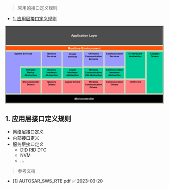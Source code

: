 > 常用的接口定义规则

- [1. 应用层接口定义规则](#1-应用层接口定义规则)



![](../Images/20230320/2023032001.PNG)


## 1. 应用层接口定义规则

* 网络层接口定义
* 内部接口定义
* 服务层接口定义
  * DID RID DTC
  * NVM
  * ...














> 参考文档


* [1] AUTOSAR_SWS_RTE.pdf ✅ 2023-03-20